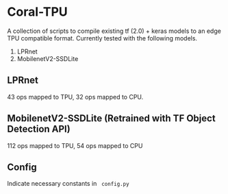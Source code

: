 # Coral-TPU
A collection of scripts to compile existing tf (2.0) + keras models to an edge TPU compatible format. Currently tested with the following models.
1. LPRnet
2. MobilenetV2-SSDLite 
## LPRnet 
43 ops mapped to TPU, 32 ops mapped to CPU.

## MobilenetV2-SSDLite (Retrained with TF Object Detection API)
112 ops mapped to TPU, 54 ops mapped to CPU

## Config 
Indicate necessary constants in ``` config.py```

